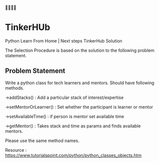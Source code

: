 👩‍💻🧑‍💻
# TinkerHUb
Python Learn From Home | Next steps TinkerHub Solution

The Selection Procedure is based on the solution to the following problem statement.

## Problem Statement

Write a python class for tech learners and mentors. Should have following methods.

->addStacks() : Add a particular stack of interest/expertise

->setMentorOrLearner() : Set whether the participant is learner or mentor

->setAvailableTime() : if person is mentor set available time

->getMentor() : Takes stack and time as params and finds available mentors. 

Please use the same method names.

Resource : https://www.tutorialspoint.com/python/python_classes_objects.htm
